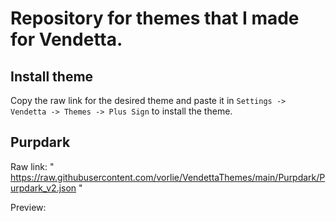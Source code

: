 # Repository for themes that I made for Vendetta.

## Install theme
Copy the raw link for the desired theme and paste it in `Settings -> Vendetta -> Themes -> Plus Sign` to install the theme.

## Purpdark
Raw link: " https://raw.githubusercontent.com/vorlie/VendettaThemes/main/Purpdark/Purpdark_v2.json " 

Preview:
